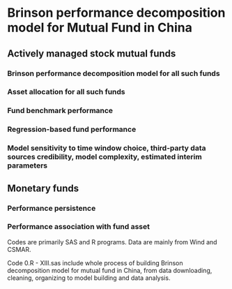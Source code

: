 # Brinson performance decomposition model for Mutual Fund in China

## Actively managed stock mutual funds
### Brinson performance decomposition model for all such funds
### Asset allocation for all such funds
### Fund benchmark performance
### Regression-based fund performance
### Model sensitivity to time window choice, third-party data sources credibility, model complexity, estimated interim parameters

## Monetary funds
### Performance persistence
### Performance association with fund asset

Codes are primarily SAS and R programs. Data are mainly from Wind and CSMAR.

Code 0.R - XIII.sas include whole process of building Brinson decomposition model for mutual fund in China,
from data downloading, cleaning, organizing to model building and data analysis.
